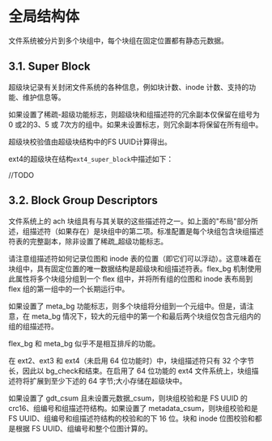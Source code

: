 # 全局结构体

文件系统被分片到多个块组中，每个块组在固定位置都有静态元数据。

## 3.1. Super Block

超级块记录有关封闭文件系统的各种信息，例如块计数、inode 计数、支持的功能、维护信息等。

如果设置了稀疏-超级功能标志，则超级块和组描述符的冗余副本仅保留在组号为 0 或2的3、5 或 7次方的组中。如果未设置标志，则冗余副本将保留在所有组中。

超级块校验值由超级块结构中的FS UUID计算得出。

ext4的超级块在结构```ext4_super_block```中描述如下：

//TODO

## 3.2. Block Group Descriptors

文件系统上的 ach 块组具有与其关联的这些描述符之一。如上面的"布局"部分所述，组描述符（如果存在）是块组中的第二项。标准配置是每个块组包含块组描述符表的完整副本，除非设置了稀疏_超级功能标志。

请注意组描述符如何记录位图和 inode 表的位置（即它们可以浮动）。这意味着在块组中，具有固定位置的唯一数据结构是超级块和组描述符表。flex_bg 机制使用此属性将多个块组分组到一个 flex 组中，并将所有组的位图和 inode 表布局到 flex 组的第一组中的一个长期运行中。

如果设置了 meta_bg 功能标志，则多个块组将分组到一个元组中。但是，请注意，在 meta_bg 情况下，较大的元组中的第一个和最后两个块组仅包含元组内的组的组描述符。

flex_bg 和 meta_bg 似乎不是相互排斥的功能。

在 ext2、ext3 和 ext4（未启用 64 位功能时）中，块组描述符只有 32 个字节长，因此以 bg_check和结束。在启用了 64 位功能的 ext4 文件系统上，块组描述符将扩展到至少下述的 64 字节;大小存储在超级块中。

如果设置了 gdt_csum 且未设置元数据_csum，则块组校验和是 FS UUID 的 crc16、组编号和组描述符结构。如果设置了 metadata_csum，则块组校验和是 FS UUID、组编号和组描述符结构的校验和的下 16 位。块和 inode 位图校验和都是根据 FS UUID、组编号和整个位图计算的。